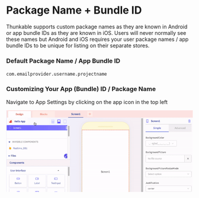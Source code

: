 # Package Name + Bundle ID

Thunkable supports custom package names as they are known in Android or app bundle IDs as they are known in iOS. Users will never normally see these names but Android and iOS requires your user package names / app bundle IDs to be unique for listing on their separate stores.

### Default Package Name / App Bundle ID

`com.emailprovider.username.projectname`

### Customizing Your App \(Bundle\) ID / Package Name

Navigate to App Settings by clicking on the app icon in the top left

![](../../.gitbook/assets/appbundleid.gif)

